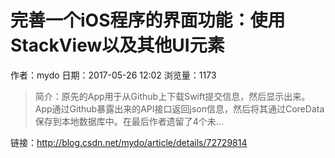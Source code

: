 #  完善一个iOS程序的界面功能：使用StackView以及其他UI元素
作者：mydo
日期：2017-05-26 12:02
浏览量：1173
> 简介：原先的App用于从Github上下载Swift提交信息，然后显示出来。App通过Github暴露出来的API接口返回json信息，然后将其通过CoreData保存到本地数据库中。在最后作者遗留了4个未...

 链接：http://blog.csdn.net/mydo/article/details/72729814
